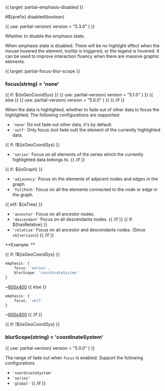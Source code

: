 
{{ target: partial-emphasis-disabled }}

#${prefix} disabled(boolean)

<ExampleUIControlBoolean default="false" />

{{ use: partial-version(
    version = "5.3.0"
) }}

Whether to disable the emphasis state.

When emphasis state is disabled. There will be no highlight effect when the mouse hovered the element, tooltip is triggered, or the legend is hovered. It can be used to improve interaction fluency when there are massive graphic elements.



{{ target: partial-focus-blur-scope }}

### focus(string) = 'none'

{{ if: ${isGeoCoordSys} }}
{{ use: partial-version(
    version = "5.1.0"
) }}
{{ else }}
{{ use: partial-version(
    version = "5.0.0"
) }}
{{ /if }}

When the data is highlighted, whether to fade out of other data to focus the highlighted. The following configurations are supported:

+ `'none'` Do not fade out other data, it's by default.
+ `'self'` Only focus (not fade out) the element of the currently highlighted data.

{{ if: !${isGeoCoordSys} }}
+ `'series'` Focus on all elements of the series which the currently highlighted data belongs to.
{{ /if }}

{{ if: ${isGraph} }}
+ `'adjacency'` Focus on the elements of adjacent nodes and edges in the graph.
+ `'fullPath'` Focus on all the elements connected to the node or edge in the graph. 

{{ elif: ${isTree} }}
+ `'ancestor'` Focus on all ancestor nodes.
+ `'descendant'` Focus on all descendants nodes.
{{ /if }}
{{ if: ${hasRelative} }}
+ `'relative'` Focus on all ancestor and descendants nodes. (Since `v${version}`)
{{ /if }}

**Example: **

{{ if: !${isGeoCoordSys} }}
```ts
emphasis: {
    focus: 'series',
    blurScope: 'coordinateSystem'
}
```

~[600x400](${galleryViewPath}bar-y-category-stack&reset=1&edit=1)
{{ else }}
```ts
emphasis: {
    focus: 'self'
}
```

~[600x400](${galleryViewPath}geo-organ&reset=1&edit=1)
{{ /if }}

{{ if: !${isGeoCoordSys} }}
### blurScope(string) = 'coordinateSystem'

{{ use: partial-version(
    version = "5.0.0"
) }}

The range of fade out when `focus` is enabled. Support the following configurations

+ `'coordinateSystem'`
+ `'series'`
+ `'global'`
{{ /if }}

